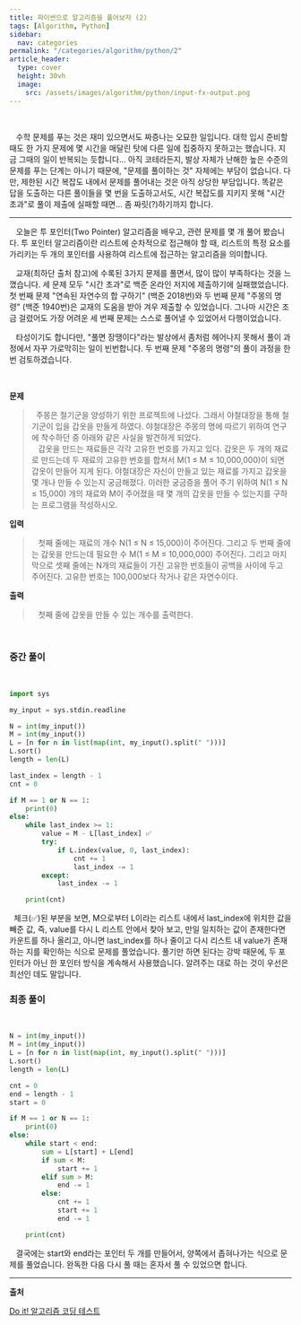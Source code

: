```yaml
---
title: 파이썬으로 알고리즘을 풀어보자 (2)
tags: [Algorithm, Python]
sidebar:
  nav: categories
permalink: "/categories/algorithm/python/2"
article_header:
  type: cover
  height: 30vh
  image:
    src: /assets/images/algorithm/python/input-fx-output.png
---
```


<!--more-->

<br/>

&nbsp;&nbsp; 수학 문제를 푸는 것은 재미 있으면서도 짜증나는 오묘한 일입니다. 대학 입시 준비할 때도 한 가지 문제에 몇 시간을 매달린 탓에 다른 일에 집중하지 못하고는 했습니다. 지금 그때의 일이 반복되는 듯합니다... 아직 코테라든지, 발상 자체가 난해한 높은 수준의 문제를 푸는 단계는 아니기 때문에, "문제를 풀이하는 것" 자체에는 부담이 없습니다. 다만, 제한된 시간 복잡도 내에서 문제를 풀어내는 것은 아직 상당한 부담입니다. 똑같은 답을 도출하는 다른 풀이들을 몇 번을 도출하고서도, 시간 복잡도를 지키지 못해 "시간 초과"로 풀이 제출에 실패할 때면... 좀 짜릿(?)하기까지 합니다.

---

&nbsp;&nbsp; 오늘은 투 포인터(Two Pointer) 알고리즘을 배우고, 관련 문제를 몇 개 풀어 봤습니다. 투 포인터 알고리즘이란 리스트에 순차적으로 접근해야 할 때, 리스트의 특정 요소를 가리키는 두 개의 포인터를 사용하여 리스트에 접근하는 알고리즘을 의미합니다.

&nbsp;&nbsp; 교재(최하단 출처 참고)에 수록된 3가지 문제를 풀면서, 많이 많이 부족하다는 것을 느꼈습니다. 세 문제 모두 "시간 초과"로 백준 온라인 저지에 제출하기에 실패했었습니다. 첫 번째 문제 "연속된 자연수의 합 구하기" (백준 2018번)와 두 번째 문제 "주몽의 명령" (백준 1940번)은 교재의 도움을 받아 겨우 제출할 수 있었습니다. 그나마 시간은 조금 걸렸어도 가장 어려운 세 번째 문제는 스스로 풀어낼 수 있었어서 다행이었습니다.

&nbsp;&nbsp; 타성이기도 합니다만, "풀면 장땡이다"라는 발상에서 좀처럼 헤어나지 못해서 풀이 과정에서 자꾸 가로막히는 일이 빈번합니다. 두 번째 문제 "주몽의 명령"의 풀이 과정을 한 번 검토하겠습니다.

<br/>

**문제**

> &nbsp;&nbsp;주몽은 철기군을 양성하기 위한 프로젝트에 나섰다. 그래서 야철대장을 통해 철기군이 입을 갑옷을 만들게 하였다. 야철대장은 주몽의 명에 따르기 위하여 연구에 착수하던 중 아래와 같은 사실을 발견하게 되었다.  
> &nbsp;&nbsp; 갑옷을 만드는 재료들은 각각 고유한 번호를 가지고 있다. 갑옷은 두 개의 재료로 만드는데 두 재료의 고유한 번호를 합쳐서 M(1 ≤ M ≤ 10,000,000)이 되면 갑옷이 만들어 지게 된다. 야철대장은 자신이 만들고 있는 재료를 가지고 갑옷을 몇 개나 만들 수 있는지 궁금해졌다. 이러한 궁금증을 풀어 주기 위하여 N(1 ≤ N ≤ 15,000) 개의 재료와 M이 주어졌을 때 몇 개의 갑옷을 만들 수 있는지를 구하는 프로그램을 작성하시오.

**입력**

> &nbsp;&nbsp; 첫째 줄에는 재료의 개수 N(1 ≤ N ≤ 15,000)이 주어진다. 그리고 두 번째 줄에는 갑옷을 만드는데 필요한 수 M(1 ≤ M ≤ 10,000,000) 주어진다. 그리고 마지막으로 셋째 줄에는 N개의 재료들이 가진 고유한 번호들이 공백을 사이에 두고 주어진다. 고유한 번호는 100,000보다 작거나 같은 자연수이다.

**출력**

> &nbsp;&nbsp; 첫째 줄에 갑옷을 만들 수 있는 개수를 출력한다.

<br/>

### 중간 풀이

<br/>

```python
import sys

my_input = sys.stdin.readline

N = int(my_input())
M = int(my_input())
L = [n for n in list(map(int, my_input().split(" ")))]
L.sort()
length = len(L)

last_index = length - 1
cnt = 0

if M == 1 or N == 1:
    print(0)
else:
    while last_index >= 1:
        value = M - L[last_index] ✅
        try:
            if L.index(value, 0, last_index):
                cnt += 1
                last_index -= 1
        except:
            last_index -= 1

    print(cnt)
```

&nbsp;&nbsp;체크(✅)된 부분을 보면, M으로부터 L이라는 리스트 내에서 last_index에 위치한 값을 빼준 값, 즉, value를 다시 L 리스트 안에서 찾아 보고, 만일 일치하는 값이 존재한다면 카운트를 하나 올리고, 아니면 last_index를 하나 줄이고 다시 리스트 내 value가 존재하는 지를 확인하는 식으로 문제를 풀었습니다. 풀기만 하면 된다는 강박 때문에, 두 포인터가 아닌 한 포인터 방식을 계속해서 사용했습니다. 알려주는 대로 하는 것이 우선은 최선인 데도 말입니다.

### 최종 풀이

<br/>

```python
N = int(my_input())
M = int(my_input())
L = [n for n in list(map(int, my_input().split(" ")))]
L.sort()
length = len(L)

cnt = 0
end = length - 1
start = 0

if M == 1 or N == 1:
    print(0)
else:
    while start < end:
        sum = L[start] + L[end]
        if sum < M:
            start += 1
        elif sum > M:
            end -= 1
        else:
            cnt += 1
            start += 1
            end -= 1

    print(cnt)
```

&nbsp;&nbsp; 결국에는 start와 end라는 포인터 두 개를 만들어서, 양쪽에서 좁혀나가는 식으로 문제를 풀었습니다. 완독한 다음 다시 풀 때는 혼자서 풀 수 있었으면 합니다.

---

**출처**

[Do it! 알고리즘 코딩 테스트](https://product.kyobobook.co.kr/detail/S000061584928)
